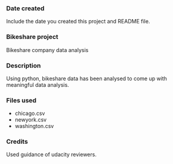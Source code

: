 ### Date created
Include the date you created this project and README file.

### Bikeshare project
Bikeshare company data analysis

### Description
Using python, bikeshare data has been analysed  to come up with meaningful data analysis.

### Files used
- chicago.csv
- newyork.csv
- washington.csv

### Credits
Used guidance of udacity reviewers.

